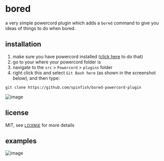 # bored
a very simple powercord plugin which adds a ``bored`` command to give you ideas of things to do when bored.

## installation
1. make sure you have powercord installed ([click here](https://powercord.dev/installation "hi there") to do that)
2. go to your where your powercord folder is
3. navigate to the ``src`` > ``Powercord`` > ``plugins`` folder
4. right click this and select ``Git Bash here`` (as shown in the screenshot below), and then type:

```shell
git clone https://github.com/spinfish/bored-powercord-plugin
```

![image](https://media.discordapp.net/attachments/668999977833463821/784620760617451550/gitbashhere_.png?width=455&height=253)

## license
MIT, see [`LICENSE`](./LICENSE.md) for more details

## examples
![image](https://media.discordapp.net/attachments/668999977833463821/784630038947037195/unknown.png)